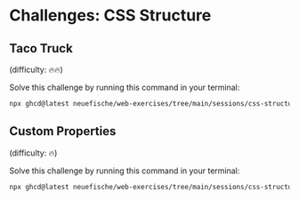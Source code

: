 # Challenges: CSS Structure

## Taco Truck

(difficulty: 🔥🔥)

Solve this challenge by running this command in your terminal:

```bash
npx ghcd@latest neuefische/web-exercises/tree/main/sessions/css-structure/taco-truck
```

## Custom Properties

(difficulty: 🔥)

Solve this challenge by running this command in your terminal:

```bash
npx ghcd@latest neuefische/web-exercises/tree/main/sessions/css-structure/custom-properties
```
